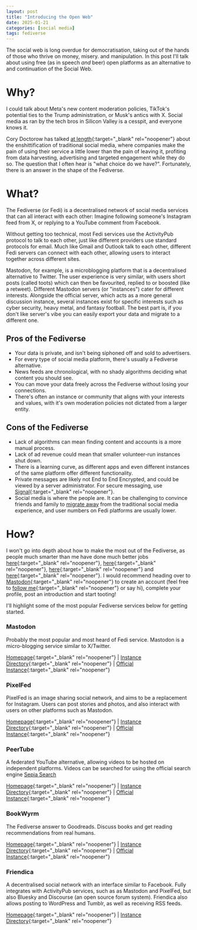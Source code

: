 ```yaml
---
layout: post
title: "Introducing the Open Web"
date: 2025-01-21
categories: [social media]
tags: fediverse
---
```

The social web is long overdue for democratisation, taking out of the hands of those who thrive on money, misery. and manipulation. In this post I'll talk about using free (as in speech *and* beer) open platforms as an alternative to and continuation of the Social Web.

# Why?
I could talk about Meta's new content moderation policies, TikTok's potential ties to the Trump administration, or Musk's antics with X. Social media as ran by the tech bros in Silicon Valley is a cesspit, and everyone knows it.

Cory Doctorow has talked [at length](https://doctorow.medium.com/https-pluralistic-net-2025-01-14-contesting-popularity-everybody-samba-04bf9c217db4){:target="_blank" rel="noopener"} about the enshittification of traditional social media, where companies make the pain of using their service a little lower than the pain of leaving it, profiting from data harvesting, advertising and targeted engagement while they do so.
The question that I often hear is "what choice do we have?". Fortunately, there is an answer in the shape of the Fediverse.

# What?
The Fediverse (or Fedi) is a decentralised network of social media services that can all interact with each other: Imagine following someone's Instagram feed from X, or replying to a YouTube comment from Facebook. 

Without getting too technical, most Fedi services use the ActivityPub protocol to talk to each other, just like different providers use standard protocols for email. Much like Gmail and Outlook talk to each other, different Fedi servers can connect with each other, allowing users to interact together across different sites.

Mastodon, for example, is a microblogging platform that is a decentralised alternative to Twitter. The user experience is very similar, with users short posts (called toots) which can then be favourited, replied to or boosted (like a retweet). Different Mastodon servers (or "instances") cater for different interests. Alongside the official server, which acts as a more general discussion instance, several instances exist for specific interests such as cyber security, heavy metal, and fantasy football. The best part is, if you don't like server's vibe you can easily export your data and migrate to a different one.

## Pros of the Fediverse
- Your data is private, and isn't being siphoned off and sold to advertisers.
- For every type of social media platform, there's usually a Fediverse alternative.
- News feeds are chronological, with no shady algorithms deciding what content you should see.
- You can move your data freely across the Fediverse without losing your connections.
- There's often an instance or community that aligns with your interests and values, with it's own moderation policies not dictated from a larger entity.

## Cons of the Fediverse
- Lack of algorithms can mean finding content and accounts is a more manual process.
- Lack of ad revenue could mean that smaller volunteer-run instances shut down.
- There is a learning curve, as different apps and even different instances of the same platform offer different functionality.
- Private messages are likely not End to End Encrypted, and could be viewed by a server administrator. For secure messaging, use [Signal](https://signal.org/){:target="_blank" rel="noopener"}.
- Social media is where the people are. It can be challenging to convince friends and family to [migrate away](https://pluralistic.net/2022/10/29/how-to-leave-dying-social-media-platforms/) from the traditional social media experience, and user numbers on Fedi platforms are usually lower.

# How?
I won't go into depth about how to make the most out of the Fediverse, as people much smarter than me have done much better jobs [here](https://buffer.com/resources/mastodon-social/){:target="_blank" rel="noopener"}, [here](https://fedi.tips/){:target="_blank" rel="noopener"}, [here](https://medium.com/@VirtualAdept/a-friendly-introduction-to-the-fediverse-5b4ef3f8ed0e){:target="_blank" rel="noopener"} and [here](https://www.youtube.com/watch?v=5npl2KCt2ok){:target="_blank" rel="noopener"}. I would recommend heading over to [Mastodon](https://mastodon.social){:target="_blank" rel="noopener"} to create an account (feel free to [follow me](https://corteximplant.com/@Geekujin){:target="_blank" rel="noopener"} or say hi), complete your profile, post an introduction and start tooting! 

I'll highlight some of the most popular Fediverse services below for getting started.

### Mastodon
Probably the most popular and most heard of Fedi service. Mastodon is a micro-blogging service similar to X/Twitter. 

[Homepage](https://joinmastodon.org/){:target="_blank" rel="noopener"} | [Instance Directory](https://joinmastodon.org/servers){:target="_blank" rel="noopener"} | [Official Instance](https://mastodon.social/){:target="_blank" rel="noopener"}

### PixelFed
PixelFed is an image sharing social network, and aims to be a replacement for Instagram. Users can post stories and photos, and also interact with users on other platforms such as Mastodon.

[Homepage](https://pixelfed.org){:target="_blank" rel="noopener"} | [Instance Directory](https://pixelfed.org/servers){:target="_blank" rel="noopener"} | [Official Instance](https://pixelfed.social){:target="_blank" rel="noopener"}

### PeerTube
A federated YouTube alternative, allowing videos to be hosted on independent platforms. Videos can be searched for using the official search engine [Sepia Search](https://sepiasearch.org/)

[Homepage](https://joinpeertube.org/){:target="_blank" rel="noopener"} | [Instance Directory](https://joinpeertube.org/instances){:target="_blank" rel="noopener"} | [Official Instance](https://peer.tube/){:target="_blank" rel="noopener"}

### BookWyrm
The Fediverse answer to Goodreads. Discuss books and get reading recommendations from real humans.

[Homepage](https://joinbookwyrm.com/){:target="_blank" rel="noopener"} | [Instance Directory](https://joinbookwyrm.com/instances/){:target="_blank" rel="noopener"} | [Official Instance](https://bookwyrm.social/){:target="_blank" rel="noopener"}

### Friendica
A decentralised social network with an interface similar to Facebook. Fully integrates with ActivityPub services, such as as Mastodon and PixelFed, but also Bluesky and Discourse (an open source forum system). Friendica also allows posting to WordPress and Tumblr, as well as receiving RSS feeds.

[Homepage](https://friendi.ca){:target="_blank" rel="noopener"} | [Instance Directory](https://friendi.ca/resources/find-a-server/){:target="_blank" rel="noopener"}
